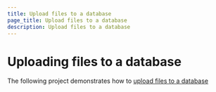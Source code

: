 ```yaml
---
title: Upload files to a database
page_title: Upload files to a database
description: Upload files to a database
---
```


# Uploading files to a database

The following project demonstrates how to [upload files to a database](http://www.telerik.com/support/code-library/uploading-files-to-a-database-a709c50f6296)
